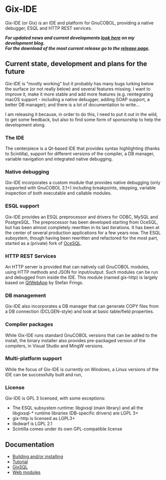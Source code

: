 # Gix-IDE
Gix-IDE (or Gix) is an IDE and platform for GnuCOBOL, providing a native debugger, ESQL and HTTP REST services.

_**For updated news and current developments [look here](https://mridoni.github.io/) on my development blog.**_  
_**For the download of the most current release go to the [release page](https://github.com/mridoni/gix/releases).**_

## Current state, development and plans for the future
Gix-IDE is "mostly working" but it probably has many bugs lurking below the surface (or not really below) and several features missing. I want to improve it, make it more stable and add more features (e.g.  reintegrating macOS support - including a native debugger, adding SOAP support, a better DB manager); and there is a lot of documentation to write...

I am releasing it because, in order to do this, I need to put it out in the wild, to get some feedback, but also to find some form of sponsorship to help the development along.

### The IDE
The centerpiece is a Qt-based IDE that provides syntax highlighting (thanks to Scintilla), support for different versions of the compiler, a DB manager, variable navigation and integrated native debugging.

### Native debugging
Gix-IDE incorporates a custom module that provides native debugging (only supported with GnuCOBOL 3.1+) including breakpoints, stepping, variable inspection of both executable and callable modules.

### ESQL support
Gix-IDE provides an ESQL preprocessor and drivers for ODBC, MySQL and PostgreSQL. The preprocessor has been developed starting from OceSQL, but has been almost completely rewritten in its last iterations. It has been at the center of several production applications for a few years now. The ESQL subsystem, though having been rewritten and refactored for the most part, started as a (private) fork of [OceSQL](https://github.com/opensourcecobol/Open-COBOL-ESQL).

### HTTP REST Services
An HTTP server is provided that can natively call GnuCOBOL modules, using HTTP methods and JSON for input/output. Such modules can be run and debugged from inside the IDE. This module (named gix-http) is largely based on [QtWebApp](http://stefanfrings.de/qtwebapp/index-en.html) by Stefan Frings.

### DB management
Gix-IDE also incorporates a DB manager that can generate COPY files from a DB connection (DCLGEN-style) and look at basic table/field properties.

### Compiler packages
While Gix-IDE runs standard GnuCOBOL versions that can be added to the install, the binary installer also provides pre-packaged version of the compilers, in Visual Studio and MingW versions.

### Multi-platform support
While the focus of Gix-IDE is currently on Windows, a Linux versions of the IDE can be successfully built and run,

### License
Gix-IDE is GPL 3 licensed, with some exceptions:

 - The ESQL subsystem runtime: libgixsql (main library) and all the libgixsql-* runtime libraries (DB-specific drivers) are LGPL 3+
  - gix-http is licensed as LGPL3+
  - libdwarf is LGPL 2.1
  - Scintilla comes under its own GPL-compatible license

## Documentation

 - [Building and/or installing](doc/building_and_installing.md)
 - [Tutorial](doc/tutorial.md)
 - [GixSQL](doc/gixsql.md)
 - [Web modules](doc/web_modules.md)

 
